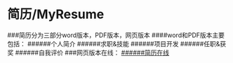 # 简历/MyResume
###简历分为三部分word版本，PDF版本，网页版本
####word和PDF版本主要包括：
######个人简介
######求职&技能
######项目开发
######任职&获奖
######自我评价
###网页版本在线：
[######简历在线](http://zhangjinxin.sinaapp.com)

